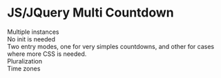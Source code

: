 # JS/JQuery Multi Countdown

Multiple instances<br>
No init is needed<br>
Two entry modes, one for very simples countdowns, and other for cases where more CSS is needed.<br>
Pluralization<br>
Time zones
